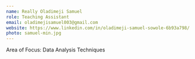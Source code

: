 ```yaml
---
name: Really Oladimeji Samuel
role: Teaching Assistant
email: oladimejisamuel003@gmail.com
website: https://www.linkedin.com/in/oladimeji-samuel-sowole-6b93a798/
photo: samuel-min.jpg
---
```


Area of Focus: Data Analysis Techniques
